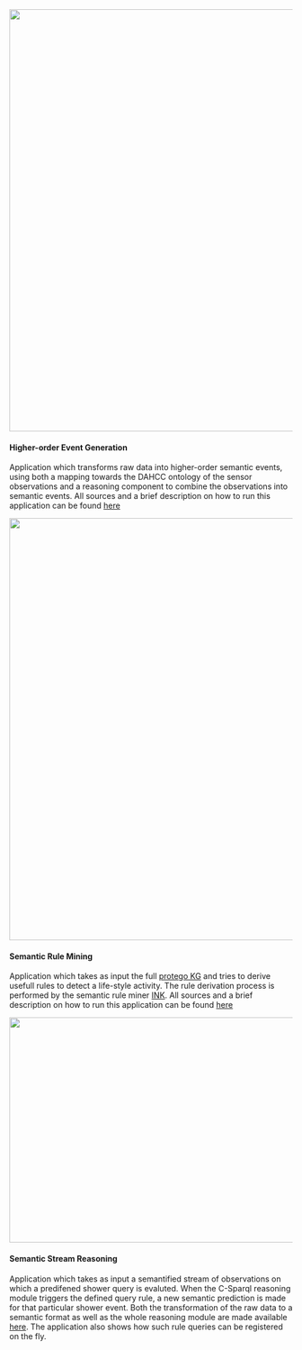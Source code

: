 <div class="card" onclick="location.href='https://github.com/predict-idlab/DAHCC-Sources/tree/main/Applications/EventGeneration'">
  <img src="https://dahcc.idlab.ugent.be/event_generation.jpg" width="750"/>
  <div class="container">
    <h4><b>Higher-order Event Generation</b></h4> 
    <p>Application which transforms raw data into higher-order semantic events, using both a mapping towards the DAHCC ontology of the sensor observations and a reasoning component to combine the observations into semantic events. All sources and a brief description on how to run this application can be found  <a href="https://github.com/predict-idlab/DAHCC-Sources/tree/main/Applications/EventGeneration">here</a></p> 
  </div>
</div>

<div class="card" onclick="location.href='https://github.com/predict-idlab/DAHCC-Sources/tree/main/Applications/RuleMining'">
  <img src="https://dahcc.idlab.ugent.be/data_mining.jpg" width="750"/>
  <div class="container">
    <h4><b>Semantic Rule Mining</b></h4> 
    <p>Application which takes as input the full <a href="https://dahcc.idlab.ugent.be/dataset.html">protego KG</a> and tries to derive usefull rules to detect a life-style activity. The rule derivation process is performed by the semantic rule miner <a href="https://github.com/IBCNServices/INK">INK</a>. All sources and a brief description on how to run this application can be found  <a href="https://github.com/predict-idlab/DAHCC-Sources/tree/main/Applications/RuleMining">here</a></p> 
  </div>
</div>

<div class="card" onclick="location.href='https://github.com/predict-idlab/DAHCC-Sources/tree/main/Applications/StreamReasoning'">
  <img src="https://dahcc.idlab.ugent.be/stream_reasoning.jpg" width="750" height="400"/>
  <div class="container">
    <h4><b>Semantic Stream Reasoning</b></h4> 
    <p>Application which takes as input a semantified stream of observations on which a predifened shower query is evaluted. When the C-Sparql reasoning module triggers the defined query rule, a new semantic prediction is made for that particular shower event. Both the transformation of the raw data to a semantic format as well as the whole reasoning module are made available <a href="https://github.com/predict-idlab/DAHCC-Sources/tree/main/Applications/StreamReasoning">here</a>. The application also shows how such rule queries can be registered on the fly.</p> 
  </div>
</div>
